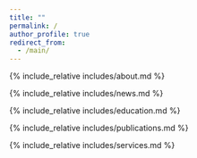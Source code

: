 ```yaml
---
title: ""
permalink: /
author_profile: true
redirect_from: 
  - /main/
---
```


<span class="anchor" id="about-me"></span>

{% include_relative includes/about.md %}

{% include_relative includes/news.md %}

{% include_relative includes/education.md %}

{% include_relative includes/publications.md %}

{% include_relative includes/services.md %}